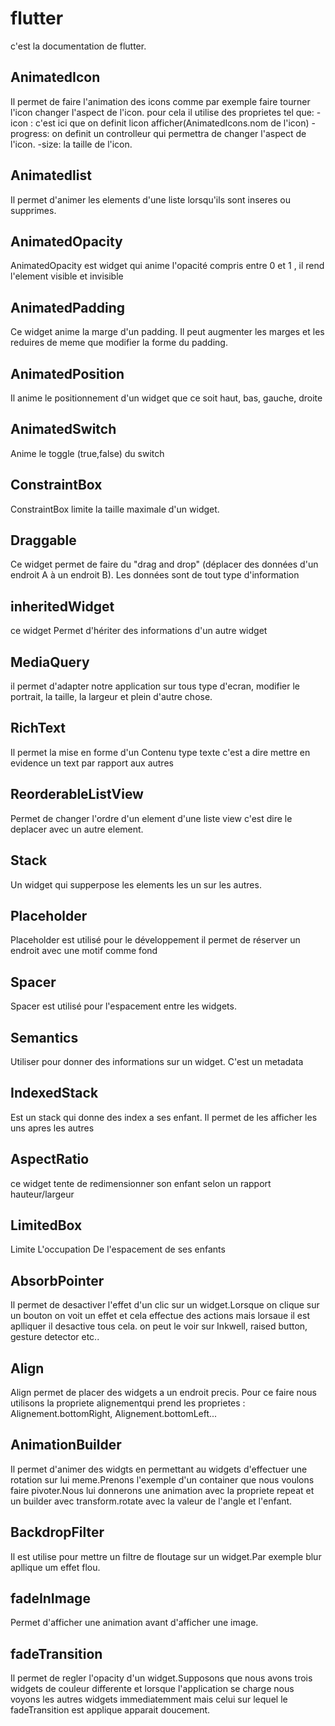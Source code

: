 # flutter
c'est la documentation de flutter.

## AnimatedIcon
Il permet de faire l'animation des icons comme par exemple faire tourner l'icon changer l'aspect de l'icon.
pour cela il utilise des proprietes tel que:
-icon : c'est ici que on definit licon afficher(AnimatedIcons.nom de l'icon)
-progress: on definit un controlleur qui permettra de changer l'aspect de l'icon.
-size: la taille de l'icon.

## Animatedlist
Il permet d'animer les elements d'une liste lorsqu'ils sont inseres ou supprimes.



## AnimatedOpacity 
AnimatedOpacity est widget qui anime l'opacité compris entre 0 et 1 , il rend l'element visible et invisible


## AnimatedPadding
Ce widget anime la marge d'un padding. Il peut augmenter les marges et les reduires de meme que modifier la forme du padding.

## AnimatedPosition
Il anime le positionnement d'un widget que ce soit haut, bas, gauche, droite 

## AnimatedSwitch
Anime le toggle (true,false) du switch


## ConstraintBox 
ConstraintBox limite la taille maximale d'un widget.


## Draggable
Ce widget permet de faire du "drag and drop" (déplacer des données d'un endroit A à un endroit B). Les données sont de tout type d'information


## inheritedWidget 
ce widget Permet d'hériter des informations d'un autre widget 


## MediaQuery 
il permet d'adapter notre application sur tous type d'ecran, modifier le portrait, la taille, la largeur et plein d'autre chose.

## RichText
Il permet la mise en forme d'un Contenu  type texte c'est a dire mettre en evidence un text par rapport aux autres

## ReorderableListView 
Permet de changer l'ordre d'un element d'une liste view c'est dire le deplacer avec un autre element.

## Stack 
Un widget qui supperpose les elements les un sur les autres.


## Placeholder
Placeholder est utilisé pour le développement il permet de réserver un endroit avec une motif comme fond


## Spacer
Spacer est utilisé pour l'espacement entre les widgets.

## Semantics 
Utiliser pour donner des informations sur un widget. C'est un metadata


## IndexedStack
Est un stack qui donne des index a ses enfant. Il permet de les afficher les uns apres les autres


## AspectRatio
ce widget tente de redimensionner son enfant selon un rapport hauteur/largeur

## LimitedBox
Limite L'occupation De l'espacement  de ses enfants

## AbsorbPointer
Il permet de desactiver l'effet d'un clic sur un widget.Lorsque on clique sur un bouton on voit un effet et cela effectue des actions mais lorsaue il est aplliquer il desactive tous cela. on peut le voir sur Inkwell, raised button, gesture detector etc..

## Align
Align permet de placer des widgets a un endroit precis. Pour ce faire nous utilisons la propriete alignementqui prend les proprietes : Alignement.bottomRight, Alignement.bottomLeft...

## AnimationBuilder
Il permet d'animer des widgts en permettant au widgets d'effectuer une rotation sur lui meme.Prenons l'exemple d'un container que nous voulons faire pivoter.Nous lui donnerons une animation avec la propriete repeat et un builder avec transform.rotate avec la valeur de l'angle et l'enfant.

## BackdropFilter
Il est utilise pour mettre un filtre de floutage sur un widget.Par exemple blur apllique um effet flou.

## fadeInImage
Permet d'afficher une animation avant d'afficher une image.

## fadeTransition
Il permet de regler l'opacity d'un widget.Supposons que nous avons trois widgets de couleur differente et lorsque l'application se charge nous voyons les autres widgets immediatemment mais celui sur lequel le fadeTransition est applique apparait doucement.
